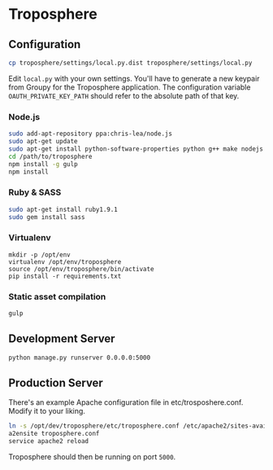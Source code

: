 Troposphere
===========


Configuration
-------------

```bash
cp troposphere/settings/local.py.dist troposphere/settings/local.py
```

Edit `local.py` with your own settings. You'll have to generate a new
keypair from Groupy for the Troposphere application. The configuration
variable `OAUTH_PRIVATE_KEY_PATH` should refer to the absolute path of that key.

### Node.js

```bash
sudo add-apt-repository ppa:chris-lea/node.js
sudo apt-get update
sudo apt-get install python-software-properties python g++ make nodejs
cd /path/to/troposphere
npm install -g gulp
npm install
```

### Ruby & SASS

```bash
sudo apt-get install ruby1.9.1
sudo gem install sass
```

### Virtualenv

```
mkdir -p /opt/env
virtualenv /opt/env/troposphere
source /opt/env/troposphere/bin/activate
pip install -r requirements.txt
```

### Static asset compilation
```bash
gulp
```


Development Server
------------------

```bash
python manage.py runserver 0.0.0.0:5000
````

Production Server
-----------------

There's an example Apache configuration file in etc/trosposhere.conf. Modify it
to your liking.

```bash
ln -s /opt/dev/troposphere/etc/troposphere.conf /etc/apache2/sites-available/troposphere.conf
a2ensite troposphere.conf
service apache2 reload
```

Troposphere should then be running on port `5000`.
